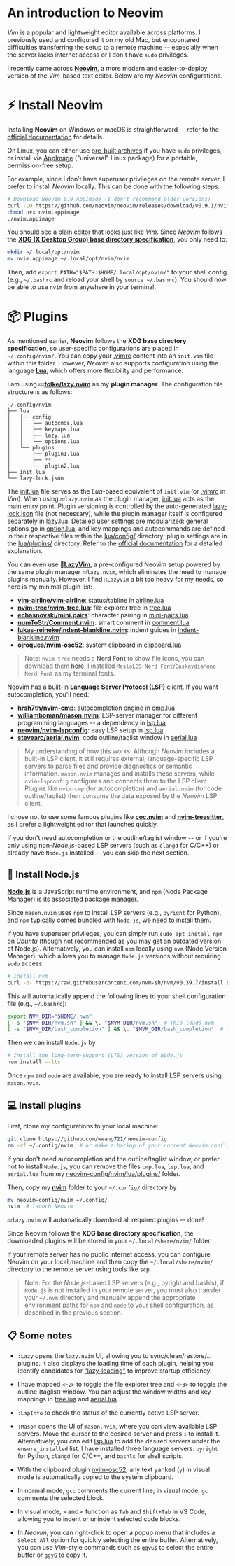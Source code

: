 # An introduction to Neovim

*Vim* is a popular and lightweight editor available across platforms. I previously used and configured it on my old Mac, but encountered difficulties transferring the setup to a remote machine -- especially when the server lacks internet access or I don't have `sudo` privileges.

I recently came across [**Neovim**](https://neovim.io/), a more modern and easier-to-deploy version of the *Vim*-based text editor. Below are my *Neovim* configurations.

# ⚡️ Install Neovim

Installing **Neovim** on Windows or macOS is straightforward -- refer to the [official documentation](https://github.com/neovim/neovim/blob/master/INSTALL.md) for details.

On Linux, you can either use [pre-built archives](https://github.com/neovim/neovim/blob/master/INSTALL.md#pre-built-archives-2) if you have `sudo` privileges, or install via [AppImage](https://github.com/neovim/neovim/blob/master/INSTALL.md#appimage-universal-linux-package) ("universal" Linux package) for a portable, permission-free setup.


For example, since I don’t have superuser privileges on the remote server, I prefer to install *Neovim* locally. This can be done with the following steps:
``` sh
# Download Neovim 0.9 AppImage (I don't recommend older versions)
curl -LO https://github.com/neovim/neovim/releases/download/v0.9.1/nvim.appimage
chmod u+x nvim.appimage
./nvim.appimage
```
You should see a plain editor that looks just like *Vim*. Since *Neovim* follows the [**XDG (X Desktop Group) base directory specification**](https://wiki.archlinux.org/title/XDG_Base_Directory), you only need to:
``` sh
mkdir ~/.local/opt/nvim
mv nvim.appimage ~/.local/opt/nvim/nvim
```
Then, add `export PATH="$PATH:$HOME/.local/opt/nvim/"` to your shell config (e.g., `~/.bashrc` and reload your shell by `source ~/.bashrc`). You should now be able to use `nvim` from anywhere in your terminal.


# 📦 Plugins

As mentioned earlier, **Neovim** follows the **XDG base directory specification**, so user-specific configurations are placed in `~/.config/nvim/`. You can copy your [.vimrc](./.vimrc) content into an `init.vim` file within this folder. However, *Neovim* also supports configuration using the language [**Lua**](https://www.lua.org/), which offers more flexibility and performance.

I am using 💤[**folke/lazy.nvim**](https://github.com/folke/lazy.nvim) as my **plugin manager**.  The configuration file structure is as follows:
```
~/.config/nvim
├── lua
│   ├── config
│   │   ├── autocmds.lua
│   │   ├── keymaps.lua
│   │   ├── lazy.lua
│   │   └── options.lua
│   └── plugins
│       ├── plugin1.lua
│       ├── **
│       └── plugin2.lua
├── init.lua
└── lazy-lock.json
```
The [init.lua](./nvim/init.lua) file serves as the *Lua*-based equivalent of `init.vim` (or [.vimrc](./.vimrc) in *Vim*). When using `💤lazy.nvim` as the plugin manager, [init.lua](./nvim/init.lua) acts as the main entry point. Plugin versioning is controlled by the auto-generated [lazy-lock.json](./nvim/lazy-lock.json) file (not necessary), while the plugin manager itself is configured separately in [lazy.lua](./nvim/lua/config/lazy.lua). Detailed user settings are modularized: general options go in [option.lua](./nvim/lua/config/options.lua), and key mappings and autocommands are defined in their respective files within the [lua/config/](./nvim/lua/config) directory; plugin settings are in the [lua/plugins/](./nvim/lua/plugins) directory. Refer to the [official documentation](https://lazy.folke.io/) for a detailed explanation.

You can even use 🚀[**LazyVim**](https://www.lazyvim.org/), a pre-configured Neovim setup powered by the same plugin manager `💤lazy.nvim`, which eliminates the need to manage plugins manually. However, I find `🚀LazyVim` a bit too heavy for my needs, so here is my minimal plugin list:

* [**vim-airline/vim-airline**](https://github.com/vim-airline/vim-airline): status/tabline in [airline.lua](./nvim/lua/plugins/airline.lua)
* [**nvim-tree/nvim-tree.lua**](https://github.com/nvim-tree/nvim-tree.lua): file explorer tree in [tree.lua](./nvim/lua/plugins/tree.lua)
* [**echasnovski/mini.pairs**](https://github.com/echasnovski/mini.pairs): character pairing in [mini-pairs.lua](./nvim/lua/plugins/mini-pairs.lua)
* [**numToStr/Comment.nvim**](https://github.com/numToStr/Comment.nvim): smart comment in [comment.lua](./nvim/lua/plugins/comment.lua)
* [**lukas-reineke/indent-blankline.nvim**](https://github.com/lukas-reineke/indent-blankline.nvim): indent guides in [indent-blankline.nvim](./nvim/lua/plugins/indent-blankline.lua)
* [**ojroques/nvim-osc52**](https://github.com/ojroques/nvim-osc52): system clipboard in [clipboard.lua](./nvim/lua/plugins/clipboard.lua)

> Note: `nvim-tree` needs a **Nerd Font** to show file icons, you can download them [here](https://www.nerdfonts.com/font-downloads). I installed `MesloLGS Nerd Font`/`CaskaydiaMono Nerd Font` as my terminal fonts.

Neovim has a built-in **Language Server Protocol (LSP)** client. If you want autocompletion, you'll need:

* [**hrsh7th/nvim-cmp**](https://github.com/hrsh7th/nvim-cmp): autocompletion engine in [cmp.lua](./nvim/lua/plugins/cmp.lua)
* [**williamboman/mason.nvim**](https://github.com/williamboman/mason.nvim): LSP-server manager for different programming languages -- a dependency in [lsp.lua](./nvim/lua/plugins/lsp.lua)
* [**neovim/nvim-lspconfig**](https://github.com/neovim/nvim-lspconfig): easy LSP setup in [lsp.lua](./nvim/lua/plugins/lsp.lua)
* [**stevearc/aerial.nvim**](https://github.com/stevearc/aerial.nvim): code outline/taglist window in [aerial.lua](./nvim/lua/plugins/aerial.lua)

> My understanding of how this works: Although *Neovim* includes a built-in LSP client, it still requires external, language-specific LSP servers to parse files and provide diagnostics or semantic information. `mason.nvim` manages and installs these servers, while `nvim-lspconfig` configures and connects them to the LSP client. Plugins like `nvim-cmp` (for autocompletion) and `aerial.nvim` (for code outline/taglist) then consume the data exposed by the *Neovim* LSP client.

I chose not to use some famous plugins like [**coc.nvim**](https://github.com/neoclide/coc.nvim) and [**nvim-treesitter**](https://github.com/nvim-treesitter/nvim-treesitter), as I prefer a lightweight editor that launches quickly.

If you don't need autocompletion or the outline/taglist window -- or if you're only using non-*Node.js*-based LSP servers (such as `clangd` for C/C++) or already have `Node.js` installed -- you can skip the next section.


## 🧪 Install Node.js

[**Node.js**](https://nodejs.org) is a JavaScript runtime environment, and `npm` (Node Package Manager) is its associated package manager.

Since `mason.nvim` uses `npm` to install LSP servers (e.g., `pyright` for Python), and `npm` typically comes bundled with `Node.js`, we need to install them.

If you have superuser privileges, you can simply run `sudo apt install npm` on *Ubuntu* (though not recommended as you may get an outdated version of Node.js).  Alternatively, you can install `npm` locally using `nvm` (Node Version Manager), which allows you to manage `Node.js` versions without requiring `sudo` access:
``` sh
# Install nvm
curl -o- https://raw.githubusercontent.com/nvm-sh/nvm/v0.39.7/install.sh | bash
```
This will automatically append the following lines to your shell configuration file (e.g., `~/.bashrc`):
``` sh
export NVM_DIR="$HOME/.nvm"
[ -s "$NVM_DIR/nvm.sh" ] && \. "$NVM_DIR/nvm.sh"  # This loads nvm
[ -s "$NVM_DIR/bash_completion" ] && \. "$NVM_DIR/bash_completion"  # This loads nvm bash_completion
```
Then we can install `Node.js` by
``` sh
# Install the long-term-support (LTS) version of Node.js
nvm install --lts
```

Once `npm` and `node` are available, you are ready to install LSP servers using `mason.nvim`.


## 💻 Install plugins

First, clone my configurations to your local machine:
``` sh
git clone https://github.com/wwang721/neovim-config
rm -rf ~/.config/nvim  # or make a backup of your current Neovim config
```

If you don't need autocompletion and the outline/taglist window, or prefer not to install `Node.js`, you can remove the files `cmp.lua`, `lsp.lua`, and `aerial.lua` from my [neovim-config/nvim/lua/plugins/](./nvim/lua/plugins/) folder.

Then, copy my [**nvim**](./nvim) folder to your `~/.config/` directory by 
``` sh
mv neovim-config/nvim ~/.config/
nvim  # launch Neovim
```
`💤lazy.nvim` will automatically download all required plugins -- done!

Since Neovim follows the **XDG base directory specification**, the downloaded plugins will be stored in your `~/.local/share/nvim/` folder.

If your remote server has no public internet access, you can configure Neovim on your local machine and then copy the `~/.local/share/nvim/` directory to the remote server using tools like `scp`.

> Note: For the *Node.js*-based LSP servers (e.g., pyright and bashls), if `Node.js` is not installed in your remote server, you must also transfer your `~/.nvm` directory and manually append the appropriate environment paths for `npm` and `node` to your shell configuration, as described in the previous section.

## 📋 Some notes

* `:Lazy` opens the `lazy.nvim` UI, allowing you to sync/clean/restore/... plugins. It also displays the loading time of each plugin, helping you identify candidates for ["lazy-loading"](https://lazy.folke.io/spec/lazy_loading) to improve startup efficiency.

* I have mapped `<F2>` to toggle the file explorer tree and `<F3>` to toggle the outline (taglist) window. You can adjust the window widths and key mappings in [tree.lua](./nvim/lua/plugins/tree.lua) and [aerial.lua](./nvim/lua/plugins/aerial.lua).

* `:LspInfo` to check the status of the currently active LSP server.

* `:Mason` opens the UI of `mason.nvim`, where you can view available LSP servers. Move the cursor to the desired server and press `i` to install it. Alternatively, you can edit [lsp.lua](./nvim/lua/plugins/lsp.lua) to add the desired servers under the `ensure_installed` list. I have installed three language servers: `pyright` for Python, `clangd` for C/C++, and `bashls` for shell scripts.

* With the clipboard plugin [nvim-osc52](https://github.com/ojroques/nvim-osc52), any text yanked (`y`) in visual mode is automatically copied to the system clipboard.

* In normal mode, `gcc` comments the current line; in visual mode, `gc` comments the selected block.

* In visual mode, `>` and `<` function as `Tab` and `Shift+Tab` in VS Code, allowing you to indent or unindent selected code blocks.

* In *Neovim*, you can right-click to open a popup menu that includes a `Select All` option for quickly selecting the entire buffer. Alternatively, you can use *Vim*-style commands such as `ggvG$` to select the entire buffer or `ggyG` to copy it.

